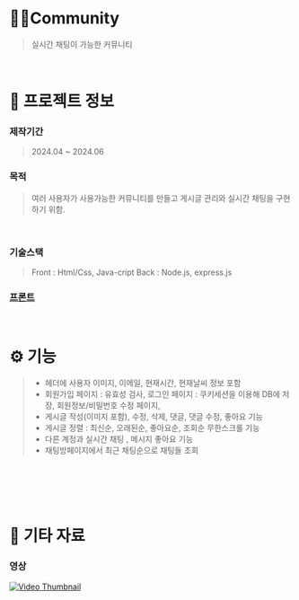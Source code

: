 # 🙋‍♀️Community
> 실시간 채팅이 가능한 커뮤니티 

<br />

# 📖 프로젝트 정보

### 제작기간
> 2024.04 ~ 2024.06

### 목적
> 여러 사용자가 사용가능한 커뮤니티를 만들고 게시글 관리와 실시간 채팅을 구현하기 위함.
<br />

### 기술스택
> Front : Html/Css, Java-cript
> Back : Node.js, express.js

### [프론트](https://github.com/ggody2/community_FE.git)

<br />

# ⚙ 기능
> - 헤더에 사용자 이미지, 이메일, 현재시간, 현재날씨 정보 포함
> - 회원가입 페이지 : 유효성 검사, 로그인 페이지 : 쿠키세션을 이용해 DB에 저장, 회원정보/비밀번호 수정 페이지, 
> - 게시글 작성(이미지 포함), 수정, 삭제, 댓글, 댓글 수정, 좋아요 기능
> - 게시글 정렬 : 최신순, 오래된순, 좋아요순, 조회순 무한스크롤 기능 
> - 다른 계정과 실시간 채팅 , 메시지 좋아요 기능
> - 채팅방페이지에서 최근 채팅순으로 채팅들 조회


<br/>
<br/>
<br />

<br />

# 📕 기타 자료
### 영상
[![Video Thumbnail](https://img.youtube.com/vi/cWKG2ihjadY/0.jpg)](https://youtu.be/cWKG2ihjadY?si=IPExs5tlsyM7hSLw)

